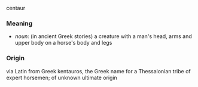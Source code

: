 centaur
### Meaning
+ _noun_: (in ancient Greek stories) a creature with a man's head, arms and upper body on a horse's body and legs

### Origin

via Latin from Greek kentauros, the Greek name for a Thessalonian tribe of expert horsemen; of unknown ultimate origin

